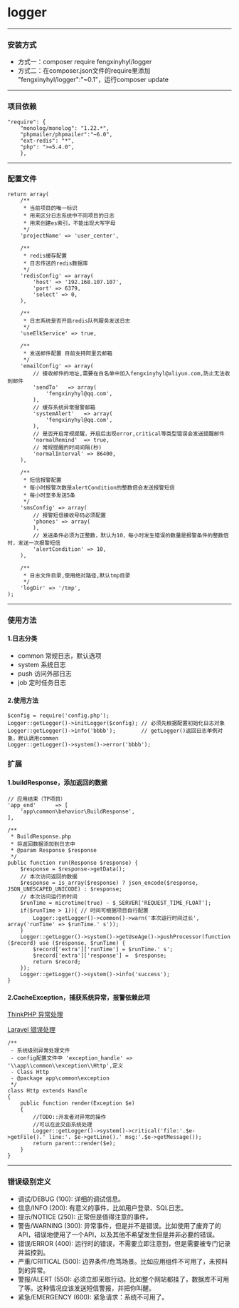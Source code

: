 # **logger**
---
### 安装方式
 * 方式一：composer require fengxinyhyl/logger
 * 方式二：在composer.json文件的require里添加 "fengxinyhyl/logger":"~0.1"，运行composer update
 ---

### 项目依赖
    "require": {
        "monolog/monolog": "1.22.*",
        "phpmailer/phpmailer":"~6.0",
        "ext-redis": "*",
        "php": ">=5.4.0",
        },
---

### 配置文件
    return array(
        /**
         * 当前项目的唯一标识
         * 用来区分日志系统中不同项目的日志
         * 用来创建es索引，不能出现大写字母
         */
        'projectName' => 'user_center',
    
        /**
         * redis缓存配置
         * 日志传送的redis数据库
         */
        'redisConfig' => array(
            'host' => '192.168.107.107',
            'port' => 6379,
            'select' => 0,
        ),
    
        /**
         * 日志系统是否开启redis队列服务发送日志
         */
        'useElkService' => true,
    
        /**
         * 发送邮件配置 目前支持阿里云邮箱
         */
        'emailConfig' => array(
            // 接收邮件的地址,需要在白名单中加入fengxinyhyl@aliyun.com,防止无法收到邮件
            'sendTo'   => array(
                'fengxinyhyl@qq.com',
            ),
            // 缓存系统异常报警邮箱
            'systemAlert'   => array(
                'fengxinyhyl@qq.com',
            ),
            // 是否开启常规提醒，开启后出现error,critical等类型错误会发送提醒邮件
            'normalRemind'  => true,
            // 常规提醒的时间间隔(秒)
            'normalInterval' => 86400,
        ),
    
        /**
         * 短信报警配置
         * 每小时报警次数是alertCondition的整数倍会发送报警短信
         * 每小时至多发送5条
         */
        'smsConfig' => array(
            // 报警短信接收号码必须配置
            'phones' => array(
            ),
            // 发送条件必须为正整数，默认为10，每小时发生错误的数量是报警条件的整数倍时，发送一次报警短信
            'alertCondition' => 10,
        ),
    
        /**
         * 日志文件目录,使用绝对路径,默认tmp目录
         */
        'logDir' => '/tmp',
    );
---

### 使用方法
####  1.日志分类
 * common 常规日志，默认选项
 * system 系统日志
 * push   访问外部日志
 * job    定时任务日志
####  2.使用方法
    $config = require('config.php');
    Logger::getLogger()->initLogger($config); // 必须先根据配置初始化日志对象
    Logger::getLogger()->info('bbbb');        // getLogger()返回日志单例对象，默认调用commen
    Logger::getLogger()->system()->error('bbbb');
 
### 扩展
#### 1.buildResponse，添加返回的数据
    // 应用结束（TP项目）
    'app_end'      => [
        'app\common\behavior\BuildResponse',
    ],

    /**
     * BuildResponse.php
     * 将返回数据添加到日志中
     * @param Response $response
     */
    public function run(Response $response) {
        $response = $response->getData();
        // 本次访问返回的数据
        $response = is_array($response) ? json_encode($response, JSON_UNESCAPED_UNICODE) : $response;
        // 本次访问运行的时间
        $runTime = microtime(true) - $_SERVER['REQUEST_TIME_FLOAT'];
        if($runTime > 1)){ // 时间可根据项目自行配置
            Logger::getLogger()->common()->warn('本次运行时间过长', array('runTime' => $runTime.' s'));
        }
        Logger::getLogger()->system()->getUseAge()->pushProcessor(function ($record) use ($response, $runTime) {
            $record['extra']['runTime'] = $runTime.' s';
            $record['extra']['response'] =  $response;
            return $record;
        });
        Logger::getLogger()->system()->info('success');
    }
#### 2.CacheException，捕获系统异常，报警依赖此项
[ThinkPHP 异常处理](#https://www.kancloud.cn/manual/thinkphp5/126075)

[Laravel 错误处理](https://laravelacademy.org/post/9548.html)

    /**
     - 系统级别异常处理文件
     - config配置文件中 'exception_handle' => '\\app\\common\\exception\\Http',定义
     - Class Http
     - @package app\common\exception
     */
    class Http extends Handle
    {
        public function render(Exception $e)
        {
            //TODO::开发者对异常的操作
            //可以在此交由系统处理
            Logger::getLogger()->system()->critical('file:'.$e->getFile().' line:'. $e->getLine().' msg:'.$e->getMessage());
            return parent::render($e);
        }
    }
 ---

### 错误级别定义
 * 调试/DEBUG (100): 详细的调试信息。
 * 信息/INFO (200): 有意义的事件，比如用户登录、SQL日志。
 * 提示/NOTICE (250): 正常但是值得注意的事件。
 * 警告/WARNING (300): 异常事件，但是并不是错误。比如使用了废弃了的API，错误地使用了一个API，以及其他不希望发生但是并非必要的错误。
 * 错误/ERROR (400): 运行时的错误，不需要立即注意到，但是需要被专门记录并监控到。
 * 严重/CRITICAL (500): 边界条件/危笃场景。比如应用组件不可用了，未预料到的异常。
 * 警报/ALERT (550): 必须立即采取行动。比如整个网站都挂了，数据库不可用了等。这种情况应该发送短信警报，并把你叫醒。
 * 紧急/EMERGENCY (600): 紧急请求：系统不可用了。